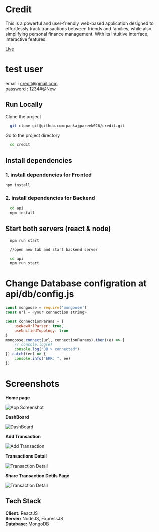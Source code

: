 
# Credit                                                                                  

This is a powerful and user-friendly web-based application designed to effortlessly track transactions between friends and families, while also simplifying personal finance management. With its intuitive interface, interactive features.

[Live](https://creditc.vercel.app/)

# test user

 email : credit@gmail.com  
 password : 1234#@New


## Run Locally

Clone the project

```bash
  git clone git@github.com:pankajpareek026/credit.git
```

Go to the project directory

```bash
  cd credit
```

## Install dependencies
### 1. install dependencies for Fronted
```bash
npm install
```
### 2. install dependencies for Backend

```bash
  cd api
  npm install
```

## Start both  servers (react & node)

```bash
  npm run start

  //open new tab and start backend server

  cd api
  npm run start
```

# Change Database configration at api/db/config.js

```javascript
const mongoose = require('mongoose')
const url = <your connection string>

const connectionParams = {
    useNewUrlParser: true,
    useUnifiedTopology: true
}
mongoose.connect(url, connectionParams).then((e) => {
    // console.log(e)
    console.log("DB > connected")
}).catch((ee) => {
    console.info("ERR: ", ee)
}) 
```


# Screenshots
**Home page**

![App Screenshot](https://i.ibb.co/rQqVY0k/home.png)


**DashBoard**

![DashBoard](https://i.ibb.co/Vx50X2x/dashboard.png)

**Add Transaction**

![Add Transaction](https://i.ibb.co/wMJ7v9H/Add-transaction-Page.png)


**Transactions Detail**

![Transaction Detail](https://i.ibb.co/YysqfQc/detail-page.png)


**Share Transaction Detils Page**

![Transaction Detail](https://i.ibb.co/7pNDg8D/shared-t.png)





## Tech Stack

**Client:** ReactJS  
**Server:** NodeJS, ExpressJS   
**Database:** MongoDB 



